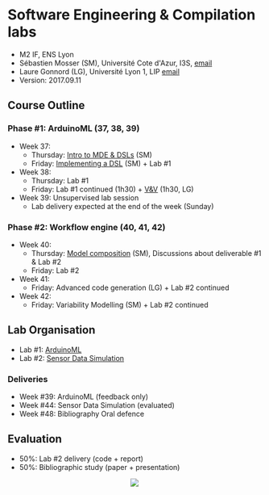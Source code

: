 # Software Engineering & Compilation labs

  * M2 IF, ENS Lyon
  * Sébastien Mosser (SM), Université Cote d'Azur, I3S, [email](mailto:mosser@i3s.unice.fr)
  * Laure Gonnord (LG), Université Lyon 1, LIP [email](mailto:laure.gonnord@ens-lyon.fr)
  * Version: 2017.09.11

## Course Outline

### Phase #1: ArduinoML (37, 38, 39)

  - Week 37:
    - Thursday: [Intro to MDE & DSLs](https://github.com/mosser/sec-labs/raw/master/lectures/37_1_MDE_DSL.pdf) (SM)
    - Friday: [Implementing a DSL](https://github.com/mosser/sec-labs/raw/master/lectures/37_2_Implem_DSL.pdf) (SM) + Lab #1
  - Week 38:
     - Thursday: Lab #1
     - Friday: Lab #1 continued (1h30) + [V&V](https://github.com/mosser/sec-labs/blob/master/lectures/38_Lustre.pdf) (1h30, LG)
  - Week 39: Unsupervised lab session
    - Lab delivery expected at the end of the week (Sunday)

### Phase #2: Workflow engine (40, 41, 42)

  - Week 40:
    - Thursday: [Model composition]((https://github.com/mosser/sec-labs/raw/master/lectures/37_2_Implem_DSL.pdf)) (SM), Discussions about deliverable #1 & Lab #2
    - Friday: Lab #2
  - Week 41:
    - Friday: Advanced code generation (LG) + Lab #2 continued
  - Week 42:
    - Friday: Variability Modelling (SM) + Lab #2 continued


## Lab Organisation

  * Lab #1: [ArduinoML](https://github.com/mosser/sec-labs/blob/master/lab_1/README.md)
  * Lab #2: [Sensor Data Simulation](https://github.com/mosser/sec-labs/blob/master/lab_2/README.md)

### Deliveries

  - Week #39: ArduinoML (feedback only)
  - Week #44: Sensor Data Simulation (evaluated)
  - Week #48: Bibliography Oral defence  

## Evaluation

  * 50%: Lab #2 delivery (code + report)
  * 50%: Bibliographic study (paper + presentation)
  
<p align="center">
  <img src="https://raw.githubusercontent.com/mosser/sec-labs/master/lectures/37_0_teaser.jpg" />
</p>
